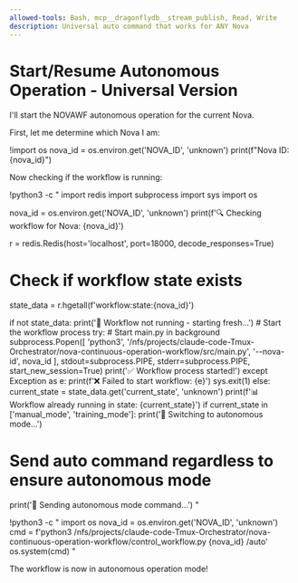 ```yaml
---
allowed-tools: Bash, mcp__dragonflydb__stream_publish, Read, Write
description: Universal auto command that works for ANY Nova
---
```


# Start/Resume Autonomous Operation - Universal Version

I'll start the NOVAWF autonomous operation for the current Nova.

First, let me determine which Nova I am:

!import os
nova_id = os.environ.get('NOVA_ID', 'unknown')
print(f"Nova ID: {nova_id}")

Now checking if the workflow is running:

!python3 -c "
import redis
import subprocess
import sys
import os

nova_id = os.environ.get('NOVA_ID', 'unknown')
print(f'🔍 Checking workflow for Nova: {nova_id}')

r = redis.Redis(host='localhost', port=18000, decode_responses=True)

# Check if workflow state exists
state_data = r.hgetall(f'workflow:state:{nova_id}')

if not state_data:
    print('🚀 Workflow not running - starting fresh...')
    # Start the workflow process
    try:
        # Start main.py in background
        subprocess.Popen([
            'python3', 
            '/nfs/projects/claude-code-Tmux-Orchestrator/nova-continuous-operation-workflow/src/main.py',
            '--nova-id', nova_id
        ], 
        stdout=subprocess.PIPE,
        stderr=subprocess.PIPE,
        start_new_session=True)
        print('✅ Workflow process started!')
    except Exception as e:
        print(f'❌ Failed to start workflow: {e}')
        sys.exit(1)
else:
    current_state = state_data.get('current_state', 'unknown')
    print(f'📊 Workflow already running in state: {current_state}')
    if current_state in ['manual_mode', 'training_mode']:
        print('🔄 Switching to autonomous mode...')

# Send auto command regardless to ensure autonomous mode
print('📨 Sending autonomous mode command...')
"

!python3 -c "
import os
nova_id = os.environ.get('NOVA_ID', 'unknown')
cmd = f'python3 /nfs/projects/claude-code-Tmux-Orchestrator/nova-continuous-operation-workflow/control_workflow.py {nova_id} /auto'
os.system(cmd)
"

The workflow is now in autonomous operation mode!